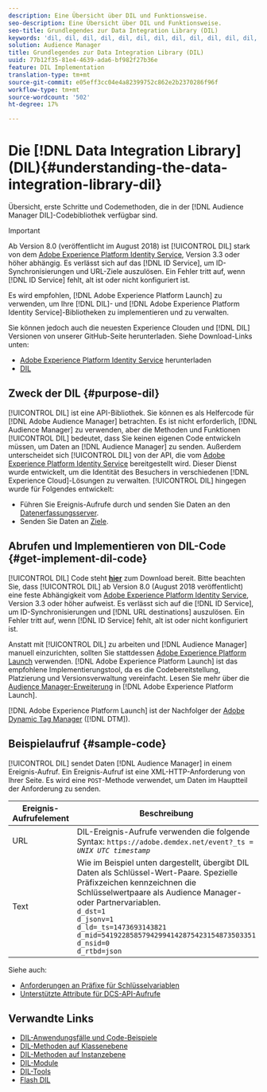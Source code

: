 ```yaml
---
description: Eine Übersicht über DIL und Funktionsweise.
seo-description: Eine Übersicht über DIL und Funktionsweise.
seo-title: Grundlegendes zur Data Integration Library (DIL)
keywords: 'dil, dil, dil, dil, dil, dil, dil, dil, dil, dil, dil, dil, dil, dil, dil, dil, dil, dil, dil, dil, dil, dil, dil, dil, dil, dil, dil, dil, dil, dil, dil, dil, dil, dil, dil l, '
solution: Audience Manager
title: Grundlegendes zur Data Integration Library (DIL)
uuid: 77b12f35-81e4-4639-ada6-bf982f27b36e
feature: DIL Implementation
translation-type: tm+mt
source-git-commit: e05eff3cc04e4a82399752c862e2b2370286f96f
workflow-type: tm+mt
source-wordcount: '502'
ht-degree: 17%

---
```



# Die [!DNL Data Integration Library] (DIL){#understanding-the-data-integration-library-dil}

Übersicht, erste Schritte und Codemethoden, die in der [!DNL Audience Manager DIL]-Codebibliothek verfügbar sind.

>[!IMPORTANT]
>
>Ab Version 8.0 (veröffentlicht im August 2018) ist [!UICONTROL DIL] stark von dem [Adobe Experience Platform Identity Service](https://docs.adobe.com/content/help/de-DE/id-service/using/home.html), Version 3.3 oder höher abhängig. Es verlässt sich auf das [!DNL ID Service], um ID-Synchronisierungen und URL-Ziele auszulösen. Ein Fehler tritt auf, wenn [!DNL ID Service] fehlt, alt ist oder nicht konfiguriert ist.
>
>Es wird empfohlen, [!DNL Adobe Experience Platform Launch] zu verwenden, um Ihre [!DNL DIL]- und [!DNL Adobe Experience Platform Identity Service]-Bibliotheken zu implementieren und zu verwalten.

Sie können jedoch auch die neuesten Experience Clouden und [!DNL DIL] Versionen von unserer GitHub-Seite herunterladen. Siehe Download-Links unten:

* [Adobe Experience Platform Identity Service](https://github.com/Adobe-Marketing-Cloud/id-service/releases) herunterladen
* [DIL](https://github.com/Adobe-Marketing-Cloud/dil/releases)

## Zweck der DIL {#purpose-dil}

[!UICONTROL DIL] ist eine API-Bibliothek. Sie können es als Helfercode für [!DNL Adobe Audience Manager] betrachten. Es ist nicht erforderlich, [!DNL Audience Manager] zu verwenden, aber die Methoden und Funktionen [!UICONTROL DIL] bedeutet, dass Sie keinen eigenen Code entwickeln müssen, um Daten an [!DNL Audience Manager] zu senden. Außerdem unterscheidet sich [!UICONTROL DIL] von der API, die vom [Adobe Experience Platform Identity Service](https://docs.adobe.com/content/help/en/id-service/using/home.html) bereitgestellt wird. Dieser Dienst wurde entwickelt, um die Identität des Besuchers in verschiedenen [!DNL Experience Cloud]-Lösungen zu verwalten. [!UICONTROL DIL] hingegen wurde für Folgendes entwickelt:

* Führen Sie Ereignis-Aufrufe durch und senden Sie Daten an den [Datenerfassungsserver](../reference/system-components/components-data-collection.md).
* Senden Sie Daten an [Ziele](../features/destinations/destinations.md).

## Abrufen und Implementieren von DIL-Code {#get-implement-dil-code}

[!UICONTROL DIL] Code steht  **[hier](https://github.com/Adobe-Marketing-Cloud/dil/releases)** zum Download bereit. Bitte beachten Sie, dass [!UICONTROL DIL] ab Version 8.0 (August 2018 veröffentlicht) eine feste Abhängigkeit vom [Adobe Experience Platform Identity Service](https://docs.adobe.com/content/help/en/id-service/using/home.html), Version 3.3 oder höher aufweist. Es verlässt sich auf die [!DNL ID Service], um ID-Synchronisierungen und [!DNL URL destinations] auszulösen. Ein Fehler tritt auf, wenn [!DNL ID Service] fehlt, alt ist oder nicht konfiguriert ist.

Anstatt mit [!UICONTROL DIL] zu arbeiten und [!DNL Audience Manager] manuell einzurichten, sollten Sie stattdessen [Adobe Experience Platform Launch](https://docs.adobelaunch.com/) verwenden. [!DNL Adobe Experience Platform Launch] ist das empfohlene Implementierungstool, da es die Codebereitstellung, Platzierung und Versionsverwaltung vereinfacht. Lesen Sie mehr über die [Audience Manager-Erweiterung](https://docs.adobelaunch.com/extension-reference/web/adobe-audience-manager-extension) in [!DNL Adobe Experience Platform Launch].

[!DNL Adobe Experience Platform Launch] ist der Nachfolger der  [Adobe Dynamic Tag Manager](https://docs.adobe.com/content/help/en/dtm/using/c-overview.html) ([!DNL DTM]).

## Beispielaufruf {#sample-code}

[!UICONTROL DIL] sendet Daten  [!DNL Audience Manager] in einem Ereignis-Aufruf. Ein Ereignis-Aufruf ist eine XML-HTTP-Anforderung von Ihrer Seite. Es wird eine `POST`-Methode verwendet, um Daten im Hauptteil der Anforderung zu senden.

| Ereignis-Aufrufelement | Beschreibung |
|--- |--- |
| URL | DIL-Ereignis-Aufrufe verwenden die folgende Syntax: `https://adobe.demdex.net/event?_ts =` *`UNIX UTC timestamp`* |
| Text | Wie im Beispiel unten dargestellt, übergibt DIL Daten als Schlüssel-Wert-Paare. Spezielle Präfixzeichen kennzeichnen die Schlüsselwertpaare als Audience Manager- oder Partnervariablen.<br>`d_dst=1`<br>`d_jsonv=1`<br>`d_ld=_ts=1473693143821`<br>`d_mid=54192285857942994142875423154873503351`<br>`d_nsid=0`<br>`d_rtbd=json`<br> |

Siehe auch:
* [Anforderungen an Präfixe für Schlüsselvariablen](../features/traits/trait-variable-prefixes.md)
* [Unterstützte Attribute für DCS-API-Aufrufe](../api/dcs-intro/dcs-api-reference/dcs-keys.md)

## Verwandte Links

* [DIL-Anwendungsfälle und Code-Beispiele](/help/using/dil/dil-use-cases.md)
* [DIL-Methoden auf Klassenebene ](/help/using/dil/dil-class-overview/dil-start.md)
* [DIL-Methoden auf Instanzebene](/help/using/dil/dil-instance-methods.md)
* [DIL-Module](/help/using/dil/dil-modules.md)
* [DIL-Tools](/help/using/dil/dil-tools.md)
* [Flash DIL](/help/using/dil/dil-flash.md)
